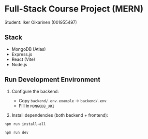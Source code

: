 # Full-Stack Course Project (MERN)

Student: Iker Oikarinen (001955497)

## Stack
- MongoDB (Atlas)
- Express.js
- React (Vite)
- Node.js

## Run Development Environment

1. Configure the backend:
   - Copy `backend/.env.example` → `backend/.env`
   - Fill in `MONGODB_URI`

2. Install dependencies (both backend + frontend):
```bash
npm run install-all

npm run dev

